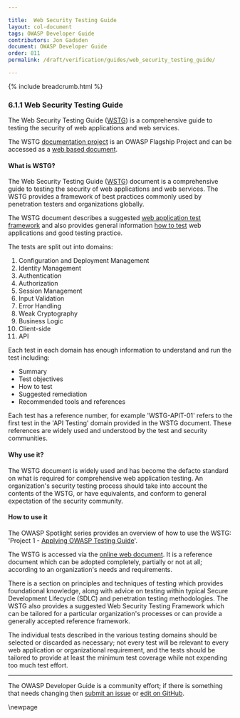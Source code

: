 ```yaml
---

title:  Web Security Testing Guide
layout: col-document
tags: OWASP Developer Guide
contributors: Jon Gadsden
document: OWASP Developer Guide
order: 811
permalink: /draft/verification/guides/web_security_testing_guide/

---
```


{% include breadcrumb.html %}

### 6.1.1 Web Security Testing Guide

The Web Security Testing Guide ([WSTG][wstg]) is a comprehensive guide to testing the security of
web applications and web services.

The WSTG [documentation project][wstg] is an OWASP Flagship Project
and can be accessed as a [web based document][wstg-latest].

#### What is WSTG?

The Web Security Testing Guide ([WSTG][wstg]) document is a comprehensive guide to testing the security
of web applications and web services.
The WSTG provides a framework of best practices commonly used by penetration testers and organizations globally.

The WSTG document describes a suggested [web application test framework][wstg-framework]
and also provides general information [how to test][wstg-howto] web applications and good testing practice.

The tests are split out into domains:

1. Configuration and Deployment Management
2. Identity Management
3. Authentication
4. Authorization
5. Session Management
6. Input Validation
7. Error Handling
8. Weak Cryptography
9. Business Logic
10. Client-side
11. API

Each test in each domain has enough information to understand and run the test including:

* Summary
* Test objectives
* How to test
* Suggested remediation
* Recommended tools and references

Each test has a reference number, for example 'WSTG-APIT-01' refers to the first test in the 'API Testing' domain
provided in the WSTG document. These references are widely used and understood by the test and security communities.

#### Why use it?

The WSTG document is widely used and has become the defacto standard on
what is required for comprehensive web application testing.
An organization's security testing process should take into account the contents of the WSTG, or have equivalents,
and conform to general expectation of the security community.

#### How to use it

The OWASP Spotlight series provides an overview of how to use the WSTG:
'Project 1 - [Applying OWASP Testing Guide][spotlight01]'.

The WSTG is accessed via the [online web document][wstg-latest].
It is a reference document which can be adopted completely, partially or not at all;
according to an organization's needs and requirements.

There is a section on principles and techniques of testing which provides foundational knowledge,
along with advice on testing within typical Secure Development Lifecycle (SDLC) and penetration testing methodologies.
The WSTG also provides a suggested Web Security Testing Framework which can be tailored
for a particular organization's processes or can provide a generally accepted reference framework.

The individual tests described in the various testing domains should be selected or discarded as necessary;
not every test will be relevant to every web application or organizational requirement,
and the tests should be tailored to provide at least the minimum test coverage while not expending too much test effort.

----

The OWASP Developer Guide is a community effort; if there is something that needs changing
then [submit an issue][issue080101] or [edit on GitHub][edit080101].

[edit080101]: https://github.com/OWASP/www-project-developer-guide/blob/main/draft/08-verification/01-guides/01-wstg.md
[issue080101]: https://github.com/OWASP/www-project-developer-guide/issues/new?labels=content&template=request.md&title=Update:%2008-verification/01-guides/01-wstg
[spotlight01]: https://youtu.be/bxQPePVDbQk
[wstg]: https://owasp.org/www-project-web-security-testing-guide/
[wstg-framework]: https://owasp.org/www-project-web-security-testing-guide/latest/3-The_OWASP_Testing_Framework/0-The_Web_Security_Testing_Framework
[wstg-howto]: https://owasp.org/www-project-web-security-testing-guide/latest/4-Web_Application_Security_Testing/
[wstg-latest]: https://owasp.org/www-project-web-security-testing-guide/stable/

\newpage
